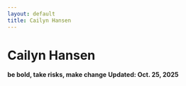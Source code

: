 ```yaml
---
layout: default
title: Cailyn Hansen
---
```


# Cailyn Hansen
**be bold, take risks, make change**
__Updated: Oct. 25, 2025__
